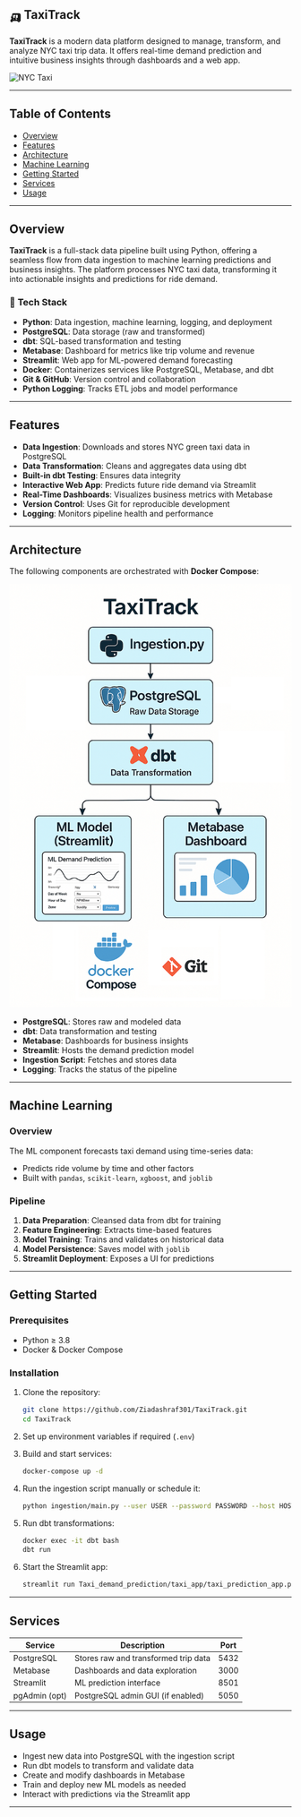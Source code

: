 ## 🛺 **TaxiTrack**

**TaxiTrack** is a modern data platform designed to manage, transform, and analyze NYC taxi trip data. It offers real-time demand prediction and intuitive business insights through dashboards and a web app.

![NYC Taxi](https://media.posterlounge.com/img/products/760000/755512/755512_poster.jpg)

---

## Table of Contents

* [Overview](#overview)
* [Features](#features)
* [Architecture](#architecture)
* [Machine Learning](#machine-learning)
* [Getting Started](#getting-started)
* [Services](#services)
* [Usage](#usage)

---

## Overview

**TaxiTrack** is a full-stack data pipeline built using Python, offering a seamless flow from data ingestion to machine learning predictions and business insights. The platform processes NYC taxi data, transforming it into actionable insights and predictions for ride demand.

### 🔧 **Tech Stack**

* **Python**: Data ingestion, machine learning, logging, and deployment
* **PostgreSQL**: Data storage (raw and transformed)
* **dbt**: SQL-based transformation and testing
* **Metabase**: Dashboard for metrics like trip volume and revenue
* **Streamlit**: Web app for ML-powered demand forecasting
* **Docker**: Containerizes services like PostgreSQL, Metabase, and dbt
* **Git & GitHub**: Version control and collaboration
* **Python Logging**: Tracks ETL jobs and model performance

---

## Features

* **Data Ingestion**: Downloads and stores NYC green taxi data in PostgreSQL
* **Data Transformation**: Cleans and aggregates data using dbt
* **Built-in dbt Testing**: Ensures data integrity
* **Interactive Web App**: Predicts future ride demand via Streamlit
* **Real-Time Dashboards**: Visualizes business metrics with Metabase
* **Version Control**: Uses Git for reproducible development
* **Logging**: Monitors pipeline health and performance

---

## Architecture

The following components are orchestrated with **Docker Compose**:

![TaxiTrack Pipeline](data_pipeline.png)

* **PostgreSQL**: Stores raw and modeled data
* **dbt**: Data transformation and testing
* **Metabase**: Dashboards for business insights
* **Streamlit**: Hosts the demand prediction model
* **Ingestion Script**: Fetches and stores data
* **Logging**: Tracks the status of the pipeline

---

## Machine Learning

### Overview

The ML component forecasts taxi demand using time-series data:

* Predicts ride volume by time and other factors
* Built with `pandas`, `scikit-learn`, `xgboost`, and `joblib`

### Pipeline

1. **Data Preparation**: Cleansed data from dbt for training
2. **Feature Engineering**: Extracts time-based features
3. **Model Training**: Trains and validates on historical data
4. **Model Persistence**: Saves model with `joblib`
5. **Streamlit Deployment**: Exposes a UI for predictions

---

## Getting Started

### Prerequisites

* Python ≥ 3.8
* Docker & Docker Compose

### Installation

1. Clone the repository:

   ```bash
   git clone https://github.com/Ziadashraf301/TaxiTrack.git
   cd TaxiTrack
   ```

2. Set up environment variables if required (`.env`)

3. Build and start services:

   ```bash
   docker-compose up -d
   ```

4. Run the ingestion script manually or schedule it:

   ```bash
   python ingestion/main.py --user USER --password PASSWORD --host HOST --port PORT --db DB --file_name FILE_NAME
   ```

5. Run dbt transformations:

   ```bash
   docker exec -it dbt bash       
   dbt run
   ```

6. Start the Streamlit app:

   ```bash
   streamlit run Taxi_demand_prediction/taxi_app/taxi_prediction_app.py
   ```

---

## Services

| Service       | Description                          | Port |
| ------------- | ------------------------------------ | ---- |
| PostgreSQL    | Stores raw and transformed trip data | 5432 |
| Metabase      | Dashboards and data exploration      | 3000 |
| Streamlit     | ML prediction interface              | 8501 |
| pgAdmin (opt) | PostgreSQL admin GUI (if enabled)    | 5050 |

---

## Usage

* Ingest new data into PostgreSQL with the ingestion script
* Run dbt models to transform and validate data
* Create and modify dashboards in Metabase
* Train and deploy new ML models as needed
* Interact with predictions via the Streamlit app

---
